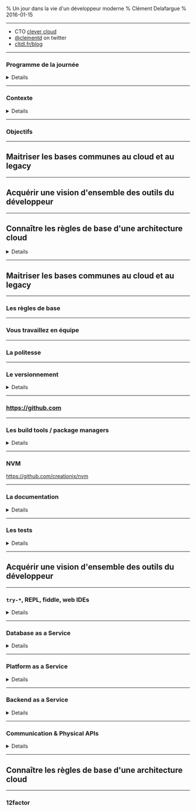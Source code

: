 % Un jour dans la vie d'un développeur moderne
% Clément Delafargue
% 2016-01-15

--------------------------------------------------------------------------------

 - CTO [clever cloud](http://clever-cloud.com)
 - [\@clementd](https://twitter.com/clementd) on twitter
 - [cltdl.fr/blog](http://cltdl.fr/blog)

--------------------------------------------------------------------------------

### Programme de la journée

<details>
09h - 12h30
14h - 17h00
</details>

--------------------------------------------------------------------------------

### Contexte

<details>
Le cloud lève des contraintes opérationelles et permet plus de flexibilité,
hétérogénéité.
Automatisation, reproductibilité. Les solutions propres deviennent aussi les
solutions les plus simples à implémenter.
</details>

--------------------------------------------------------------------------------

### Objectifs

--------------------------------------------------------------------------------

## Maitriser les bases communes au <span class="red">cloud</span> et au legacy

--------------------------------------------------------------------------------

## Acquérir une <span class="red">vision d'ensemble</span> des outils du développeur

--------------------------------------------------------------------------------

## Connaître les règles de base d'une architecture <span class="red">cloud</span>

<details>
</details>

--------------------------------------------------------------------------------

## Maitriser les bases communes au <span class="red">cloud</span> et au legacy

--------------------------------------------------------------------------------

### Les règles de base

--------------------------------------------------------------------------------

### Vous travaillez en équipe

--------------------------------------------------------------------------------

### La politesse

--------------------------------------------------------------------------------

### Le versionnement

<details>
Versionnement
Pas de code en dehors du version control

Faire crééer les comptes github
Setup SSH
Creation dépôt
</details>

--------------------------------------------------------------------------------

### <https://github.com>

--------------------------------------------------------------------------------

### Les build tools / package managers

<details>
Indépendance vis-à-vis de l'IDE
Éviter la vendorisation
Builds reproductibles et automatisables
Pas de dépendances cachées
Pas de dépendances SNAPSHOT sans très bonne raison et sans limitation dans le
temps
Per-project environment
</details>

--------------------------------------------------------------------------------

### NVM

<https://github.com/creationix/nvm>

--------------------------------------------------------------------------------

### La documentation

<details>
At least: readme-driven development
Comment installer, commment lancer, comment contribuer
</details>

--------------------------------------------------------------------------------

### Les tests

<details>
Automatiser au max, utiliser un test runner
</details>

--------------------------------------------------------------------------------

## Acquérir une <span class="red">vision d'ensemble</span> des outils du développeur

--------------------------------------------------------------------------------

### `try-*`, REPL, fiddle, web IDEs

<details>
Plus besoin d'avoir un full environnement de dev sur sa machine
Possibilité de tester depuis le navigateur

try-redis pour la persistence des conversions
</details>

--------------------------------------------------------------------------------

### Database as a Service

<details>
Plus besoin d'avoir l'environnement de dev complet sur sa machine
Possibilité de partager une partie des briques en mode dev

redis sur clever + redsmin
redshift
</details>

--------------------------------------------------------------------------------

### Platform as a Service

<details>
Hosting, encourage bonne archi, bon process de dev & déploiement
</details>

--------------------------------------------------------------------------------

### Backend as a Service

<details>
Parse, etc
</details>

--------------------------------------------------------------------------------

### Communication & Physical APIs

<details>
Mailjet, Twilio
</details>

--------------------------------------------------------------------------------

## Connaître les règles de base d'une architecture <span class="red">cloud</span>

--------------------------------------------------------------------------------

### 12factor

